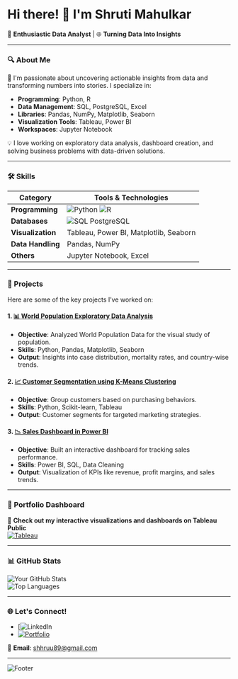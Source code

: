 # Hi there! 👋 I'm Shruti Mahulkar
🌟 **Enthusiastic Data Analyst** | 🌐 **Turning Data Into Insights**

---

### 🔍 About Me
🚀 I'm passionate about uncovering actionable insights from data and transforming numbers into stories. I specialize in:
- **Programming**: Python, R
- **Data Management**: SQL, PostgreSQL, Excel
- **Libraries**: Pandas, NumPy, Matplotlib, Seaborn
- **Visualization Tools**: Tableau, Power BI  
- **Workspaces**: Jupyter Notebook

💡 I love working on exploratory data analysis, dashboard creation, and solving business problems with data-driven solutions.

---

### 🛠️ Skills
| **Category**       | **Tools & Technologies**                           |
|---------------------|---------------------------------------------------|
| **Programming**     | ![Python](https://img.shields.io/badge/-Python-3776AB?logo=python&logoColor=white) ![R](https://img.shields.io/badge/-R-276DC3?logo=R&logoColor=white) |
| **Databases**       | ![SQL](https://img.shields.io/badge/-SQL-336791?logo=postgresql&logoColor=white) PostgreSQL |
| **Visualization**   | Tableau, Power BI, Matplotlib, Seaborn            |
| **Data Handling**   | Pandas, NumPy                                     |
| **Others**          | Jupyter Notebook, Excel                          |

---

### 📂 Projects
Here are some of the key projects I’ve worked on:

#### 1. [📊 World Population Exploratory Data Analysis](https://github.com/NerveLoeww/EDA-with-Pandas)
- **Objective**: Analyzed World Population Data for the visual study of population.
- **Skills**: Python, Pandas, Matplotlib, Seaborn
- **Output**: Insights into case distribution, mortality rates, and country-wise trends.

#### 2. [📈 Customer Segmentation using K-Means Clustering](https://github.com/yourusername/customer-segmentation)
- **Objective**: Group customers based on purchasing behaviors.
- **Skills**: Python, Scikit-learn, Tableau
- **Output**: Customer segments for targeted marketing strategies.

#### 3. [📉 Sales Dashboard in Power BI](https://github.com/yourusername/sales-dashboard)
- **Objective**: Built an interactive dashboard for tracking sales performance.
- **Skills**: Power BI, SQL, Data Cleaning
- **Output**: Visualization of KPIs like revenue, profit margins, and sales trends.

---

### 🎨 Portfolio Dashboard
🌟 **Check out my interactive visualizations and dashboards on Tableau Public**  
[![Tableau](https://img.shields.io/badge/-Tableau_Public-22A9E0?logo=tableau&logoColor=white)](https://public.tableau.com/profile/yourusername)

---

### 📊 GitHub Stats
![Your GitHub Stats](https://github-readme-stats.vercel.app/api?username=yourusername&show_icons=true&theme=radical)  
![Top Languages](https://github-readme-stats.vercel.app/api/top-langs/?username=yourusername&layout=compact&theme=radical)

---

### 🌐 Let's Connect!
- [![LinkedIn](https://www.linkedin.com/in/shruti-788kl/)  
- [![Portfolio](https://img.shields.io/badge/-Portfolio-F4A261)](https://yourportfolio.com)  

📧 **Email**: shhruu89@gmail.com 

---

![Footer](https://via.placeholder.com/1000x50?text=Thank+You+for+Visiting!)
<!-- Replace the above placeholder with a custom footer image -->
